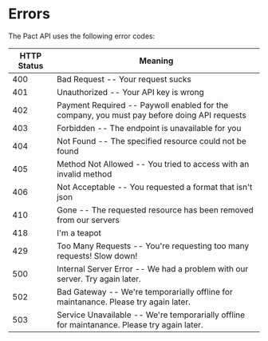 # Errors

The Pact API uses the following error codes:

HTTP Status | Meaning
---------- | -------
400 | Bad Request -- Your request sucks
401 | Unauthorized -- Your API key is wrong
402 | Payment Required -- Paywoll enabled for the company, you must pay before doing API requests
403 | Forbidden -- The endpoint is unavailable for you
404 | Not Found -- The specified resource could not be found
405 | Method Not Allowed -- You tried to access with an invalid method
406 | Not Acceptable -- You requested a format that isn't json
410 | Gone -- The requested resource has been removed from our servers
418 | I'm a teapot
429 | Too Many Requests -- You're requesting too many requests! Slow down!
500 | Internal Server Error -- We had a problem with our server. Try again later.
502 | Bad Gateway -- We're temporarially offline for maintanance. Please try again later.
503 | Service Unavailable -- We're temporarially offline for maintanance. Please try again later.
